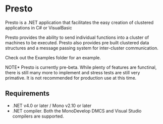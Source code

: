 Presto
======

Presto is a .NET application that facilitates the easy creation of clustered applications in C# or VisualBasic

Presto provides the ability to send individual functions into a cluster of machines to be executed. Presto also
provides pre built clustered data structures and a message passing system for inter-cluster communication.

Check out the Examples folder for an example.

NOTE* Presto is currently pre-beta. While plenty of features are functinal, there is still many more to implement
and stress tests are still very primative. It is not recommended for production use at this time.

Requirements
------------

- .NET v4.0 or later / Mono v2.10 or later
- .NET compiler. Both the MonoDevelop DMCS and Visual Studio compilers are supported.

